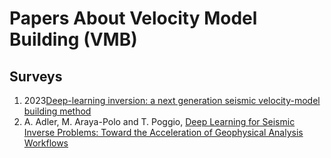 # Papers About Velocity Model Building (VMB)

## Surveys

1. 2023[Deep-learning inversion: a next generation seismic velocity-model building method](https://library.seg.org/doi/full/10.1190/geo2018-0249.1)
1. A. Adler, M. Araya-Polo and T. Poggio, [Deep Learning for Seismic Inverse Problems: Toward the Acceleration of Geophysical Analysis Workflows](https://ieeexplore.ieee.org/abstract/document/9363496)
